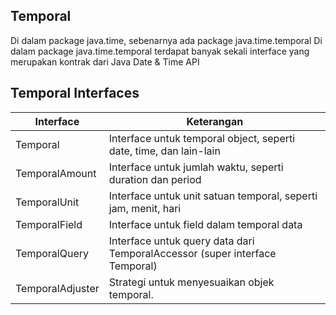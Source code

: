 ## Temporal
Di dalam package java.time, sebenarnya ada package java.time.temporal
Di dalam package java.time.temporal terdapat banyak sekali interface yang merupakan kontrak dari Java Date & Time API

## Temporal Interfaces
| Interface         | Keterangan                                                                  |
|-------------------|-----------------------------------------------------------------------------|
| Temporal          | Interface untuk temporal object, seperti date, time, dan lain-lain          |
| TemporalAmount    | Interface untuk jumlah waktu, seperti duration dan period                   |
| TemporalUnit      | Interface untuk unit satuan temporal, seperti jam, menit, hari              |
| TemporalField     | Interface untuk field dalam temporal data                                   |
| TemporalQuery     | Interface untuk query data dari TemporalAccessor (super interface Temporal) |
| TemporalAdjuster  | Strategi untuk menyesuaikan objek temporal.                                 |